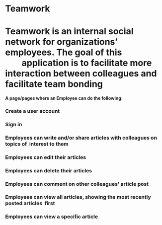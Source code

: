 # Teamwork
# Teamwork is an ​internal social network for organizations’ employees. The goal of this                           application is to facilitate more interaction between colleagues and facilitate team bonding
#### A page/pages where an ​Employee ​can do the following:
### Create a user account
### Sign in
### Employees can write and/or share articles with colleagues on topics of  interest to them
### Employees can edit their articles
### Employees can delete their articles
### Employees can comment on other colleagues' article post
### Employees can view all articles, showing the most recently posted articles  first
### Employees can view a specific article
